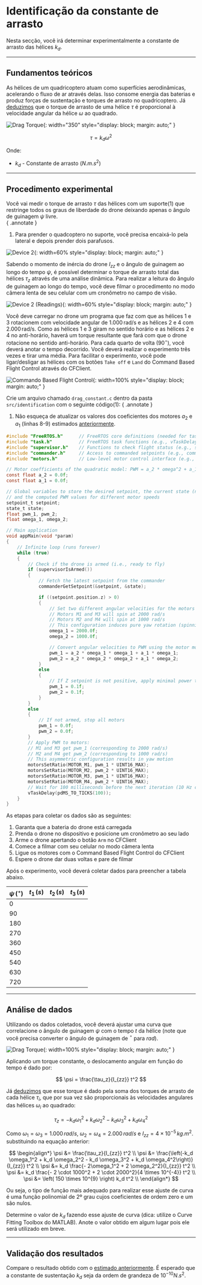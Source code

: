 # Identificação da constante de arrasto

Nesta secção, você irá determinar experimentalmente a constante de arrasto das hélices $k_d$.

---

## Fundamentos teóricos

As hélices de um quadricoptero atuam como superfícies aerodinâmicas, acelerando o fluxo de ar através delas. Isso consome energia das baterias e produz forças de sustentação e torques de arrasto no quadricoptero. Já [deduzimos](../basic_concepts/aerodynamics.md) que o torque de arrasto de uma hélice $\tau$ é proporcional à velocidade angular da hélice $\omega$ ao quadrado.
    
![Drag Torque](images/drag_torque.svg){: width="350" style="display: block; margin: auto;" }

$$
    \tau = k_d \omega^2
$$

Onde:

- $k_d$ - Constante de arrasto ($N.m.s^2$)   

---

## Procedimento experimental

Você vai medir o torque de arrasto $\tau$ das hélices com um suporte(1) que restringe todos os graus de liberdade do drone deixando apenas o ângulo de guinagem $\psi$ livre.  
{ .annotate }

1. Para prender o quadcoptero no suporte, você precisa encaixá-lo pela lateral e depois prender dois parafusos. 

![Device 2](images/device2.jpeg){: width=60% style="display: block; margin: auto;" }

Sabendo o momento de inércia do drone $I_{zz}$ e o ângulo de guinagem ao longo do tempo $\psi$, é possível determinar o torque de arrasto total das hélices $\tau_z$ através de uma análise dinâmica. Para realizar a leitura do ângulo de guinagem ao longo do tempo, você deve filmar o procedimento no modo câmera lenta de seu celular com um cronômetro no campo de visão.

![Device 2 (Readings)](images/device2_readings.jpeg){: width=60% style="display: block; margin: auto;" }

Você deve carregar no drone um programa que faz com que as hélices $1$ e $3$ rotacionem com velocidade angular de $1.000\,\text{rad/s}$ e as hélices $2$ e $4$ com $2.000\,\text{rad/s}$. Como as hélices $1$ e $3$ giram no sentido horário e as hélices $2$ e $4$ no anti-horário, haverá um torque resultante que fará com que o drone rotacione no sentido anti-horário. Para cada quarto de volta ($90^{\circ}$), você deverá anotar o tempo decorrido. Você deverá realizar o experimento três vezes e tirar uma média. Para facilitar o experimento, você pode ligar/desligar as hélices com os botões `Take off` e `Land` do Command Based Flight Control através do CFClient.

![Commando Based Flight Control](images/command_based_flight_control.png){: width=100% style="display: block; margin: auto;" }

Crie um arquivo chamado `drag_constant.c` dentro da pasta `src/identification` com o seguinte código(1):
{ .annotate }

1. Não esqueça de atualizar os valores dos coeficientes dos motores $a_2$ e $a_1$ (linhas 8-9) estimados [anteriormente](../identifications/motor_coeficientes.md).

```c title="drag_constant.c"
#include "FreeRTOS.h"      // FreeRTOS core definitions (needed for task handling and timing)
#include "task.h"          // FreeRTOS task functions (e.g., vTaskDelay)
#include "supervisor.h"    // Functions to check flight status (e.g., supervisorIsArmed)
#include "commander.h"     // Access to commanded setpoints (e.g., commanderGetSetpoint)
#include "motors.h"        // Low-level motor control interface (e.g., motorsSetRatio)

// Motor coefficients of the quadratic model: PWM = a_2 * omega^2 + a_1 * omega
const float a_2 = 0.0f;
const float a_1 = 0.0f;

// Global variables to store the desired setpoint, the current state (not used here),
// and the computed PWM values for different motor speeds
setpoint_t setpoint;
state_t state;
float pwm_1, pwm_2;
float omega_1, omega_2; 

// Main application
void appMain(void *param)
{
    // Infinite loop (runs forever)
    while (true)
    {
        // Check if the drone is armed (i.e., ready to fly)
        if (supervisorIsArmed())
        {
            // Fetch the latest setpoint from the commander
            commanderGetSetpoint(&setpoint, &state);

            if ((setpoint.position.z) > 0)
            {
                // Set two different angular velocities for the motors
                // Motors M1 and M3 will spin at 2000 rad/s
                // Motors M2 and M4 will spin at 1000 rad/s
                // This configuration induces pure yaw rotation (spinning in place)
                omega_1 = 2000.0f;
                omega_2 = 1000.0f;

                // Convert angular velocities to PWM using the motor model
                pwm_1 = a_2 * omega_1 * omega_1 + a_1 * omega_1;
                pwm_2 = a_2 * omega_2 * omega_2 + a_1 * omega_2;
            }
            else
            {
                // If Z setpoint is not positive, apply minimal power to all motors (for idle spin)
                pwm_1 = 0.1f;
                pwm_2 = 0.1f;
            }
        }
        else
        {
            // If not armed, stop all motors
            pwm_1 = 0.0f;
            pwm_2 = 0.0f;
        }
        // Apply PWM to motors:
        // M1 and M3 get pwm_1 (corresponding to 2000 rad/s)
        // M2 and M4 get pwm_2 (corresponding to 1000 rad/s)
        // This asymmetric configuration results in yaw motion
        motorsSetRatio(MOTOR_M1, pwm_1 * UINT16_MAX);
        motorsSetRatio(MOTOR_M2, pwm_2 * UINT16_MAX);
        motorsSetRatio(MOTOR_M3, pwm_1 * UINT16_MAX);
        motorsSetRatio(MOTOR_M4, pwm_2 * UINT16_MAX);
        // Wait for 100 milliseconds before the next iteration (10 Hz control loop)
        vTaskDelay(pdMS_TO_TICKS(100));
    }
}
```

As etapas para coletar os dados são as seguintes:

1. Garanta que a bateria do drone está carregada 
2. Prenda o drone no dispositivo e posicione um cronômetro ao seu lado
3. Arme o drone apertando o botão `Arm` no CFClient
4. Comece a filmar com seu celular no modo câmera lenta
5. Ligue os motores com o Command Based Flight Control do CFClient
6. Espere o drone dar duas voltas e pare de filmar

Após o experimento, você deverá coletar dados para preencher a tabela abaixo.

| $\psi \, (^{\circ})$ | $t_1 \, (s)$ | $t_2 \, (s)$ | $t_3 \, (s)$ |
|-------|----------|----------|----------|
| $0$ |          |          |          |
| $90$ |          |          |          |
| $180$ |          |          |          |
| $270$ |          |          |          |
| $360$ |          |          |          |
| $450$ |          |          |          |
| $540$ |          |          |          |
| $630$ |          |          |          |
| $720$ |          |          |          |


---

## Análise de dados

Utilizando os dados coletados, você deverá ajustar uma curva que correlacione o ângulo de guinagem $\psi$ com o tempo $t$ da hélice (note que você precisa converter o ângulo de guinagem de $^{\circ}$ para $rad$).

![Drag Torque](images/drag_torque_graph.svg){: width=100% style="display: block; margin: auto;" }


Aplicando um torque constante, o deslocamento angular em função do tempo é dado por:
    
$$
    \psi = \frac{\tau_z}{I_{zz}} t^2
$$

Já [deduzimos](../basic_concepts/mixer.md) que esse torque é dado pela soma dos torques de arrasto de cada hélice $\tau_i$, que por sua vez são proporcionais às velocidades angulares das hélices $\omega_i$ ao quadrado:

$$
    \tau_z = -k_d \omega_1^2 + k_d \omega_2^2 - k_d \omega_3^2 + k_d \omega_4^2
$$

Como $\omega_1 = \omega_3 = 1.000 \, rad/s$, $\omega_2 = \omega_4 = 2.000 \, rad/s$ e $I_{zz} = 4\times10^{-5} \, kg.m^2$. substituindo na equação anterior:

$$
\begin{align*}
    \psi &= \frac{\tau_z}{I_{zz}} t^2 \\
    \psi &= \frac{\left(-k_d \omega_1^2 + k_d \omega_2^2 - k_d \omega_3^2 + k_d \omega_4^2\right)}{I_{zz}} t^2 \\
    \psi &= k_d \frac{- 2\omega_1^2 + 2 \omega_2^2}{I_{zz}} t^2 \\
    \psi &= k_d \frac{- 2 \cdot 1000^2 + 2 \cdot 2000^2}{4 \times 10^{-4}} t^2 \\
    \psi &= \left( 150 \times 10^{9} \right) k_d t^2 \\
\end{align*}
$$

Ou seja, o tipo de função mais adequado para realizar esse ajuste de curva é uma função polinomial de 2º grau cujos coeficientes de ordem zero e um são nulos.

Determine o valor de $k_d$ fazendo esse ajuste de curva (dica: utilize o Curve Fitting Toolbox do MATLAB). Anote o valor obtido em algum lugar pois ele será utilizado em breve.

---
    
## Validação dos resultados

Compare o resultado obtido com o [estimado anteriormente](../basic_concepts/aerodynamics.md). É esperado que a constante de sustentação $k_d$ seja da ordem de grandeza de $10^{-10}N.s^2$. 